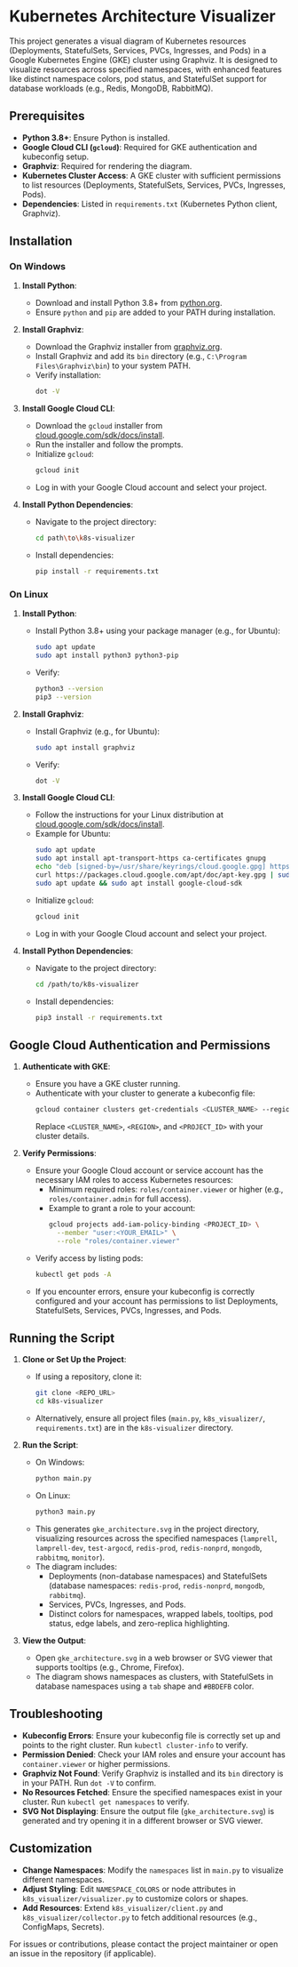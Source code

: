 # Kubernetes Architecture Visualizer

This project generates a visual diagram of Kubernetes resources (Deployments, StatefulSets, Services, PVCs, Ingresses, and Pods) in a Google Kubernetes Engine (GKE) cluster using Graphviz. It is designed to visualize resources across specified namespaces, with enhanced features like distinct namespace colors, pod status, and StatefulSet support for database workloads (e.g., Redis, MongoDB, RabbitMQ).

## Prerequisites

- **Python 3.8+**: Ensure Python is installed.
- **Google Cloud CLI (`gcloud`)**: Required for GKE authentication and kubeconfig setup.
- **Graphviz**: Required for rendering the diagram.
- **Kubernetes Cluster Access**: A GKE cluster with sufficient permissions to list resources (Deployments, StatefulSets, Services, PVCs, Ingresses, Pods).
- **Dependencies**: Listed in `requirements.txt` (Kubernetes Python client, Graphviz).

## Installation

### On Windows

1. **Install Python**:
   - Download and install Python 3.8+ from [python.org](https://www.python.org/downloads/windows/).
   - Ensure `python` and `pip` are added to your PATH during installation.

2. **Install Graphviz**:
   - Download the Graphviz installer from [graphviz.org](https://graphviz.org/download/).
   - Install Graphviz and add its `bin` directory (e.g., `C:\Program Files\Graphviz\bin`) to your system PATH.
   - Verify installation:
     ```bash
     dot -V
     ```

3. **Install Google Cloud CLI**:
   - Download the `gcloud` installer from [cloud.google.com/sdk/docs/install](https://cloud.google.com/sdk/docs/install#windows).
   - Run the installer and follow the prompts.
   - Initialize `gcloud`:
     ```bash
     gcloud init
     ```
   - Log in with your Google Cloud account and select your project.

4. **Install Python Dependencies**:
   - Navigate to the project directory:
     ```bash
     cd path\to\k8s-visualizer
     ```
   - Install dependencies:
     ```bash
     pip install -r requirements.txt
     ```

### On Linux

1. **Install Python**:
   - Install Python 3.8+ using your package manager (e.g., for Ubuntu):
     ```bash
     sudo apt update
     sudo apt install python3 python3-pip
     ```
   - Verify:
     ```bash
     python3 --version
     pip3 --version
     ```

2. **Install Graphviz**:
   - Install Graphviz (e.g., for Ubuntu):
     ```bash
     sudo apt install graphviz
     ```
   - Verify:
     ```bash
     dot -V
     ```

3. **Install Google Cloud CLI**:
   - Follow the instructions for your Linux distribution at [cloud.google.com/sdk/docs/install](https://cloud.google.com/sdk/docs/install#linux).
   - Example for Ubuntu:
     ```bash
     sudo apt update
     sudo apt install apt-transport-https ca-certificates gnupg
     echo "deb [signed-by=/usr/share/keyrings/cloud.google.gpg] https://packages.cloud.google.com/apt cloud-sdk main" | sudo tee -a /etc/apt/sources.list.d/google-cloud-sdk.list
     curl https://packages.cloud.google.com/apt/doc/apt-key.gpg | sudo apt-key add -
     sudo apt update && sudo apt install google-cloud-sdk
     ```
   - Initialize `gcloud`:
     ```bash
     gcloud init
     ```
   - Log in with your Google Cloud account and select your project.

4. **Install Python Dependencies**:
   - Navigate to the project directory:
     ```bash
     cd /path/to/k8s-visualizer
     ```
   - Install dependencies:
     ```bash
     pip3 install -r requirements.txt
     ```

## Google Cloud Authentication and Permissions

1. **Authenticate with GKE**:
   - Ensure you have a GKE cluster running.
   - Authenticate with your cluster to generate a kubeconfig file:
     ```bash
     gcloud container clusters get-credentials <CLUSTER_NAME> --region <REGION> --project <PROJECT_ID>
     ```
     Replace `<CLUSTER_NAME>`, `<REGION>`, and `<PROJECT_ID>` with your cluster details.

2. **Verify Permissions**:
   - Ensure your Google Cloud account or service account has the necessary IAM roles to access Kubernetes resources:
     - Minimum required roles: `roles/container.viewer` or higher (e.g., `roles/container.admin` for full access).
     - Example to grant a role to your account:
       ```bash
       gcloud projects add-iam-policy-binding <PROJECT_ID> \
         --member "user:<YOUR_EMAIL>" \
         --role "roles/container.viewer"
       ```
   - Verify access by listing pods:
     ```bash
     kubectl get pods -A
     ```
   - If you encounter errors, ensure your kubeconfig is correctly configured and your account has permissions to list Deployments, StatefulSets, Services, PVCs, Ingresses, and Pods.

## Running the Script

1. **Clone or Set Up the Project**:
   - If using a repository, clone it:
     ```bash
     git clone <REPO_URL>
     cd k8s-visualizer
     ```
   - Alternatively, ensure all project files (`main.py`, `k8s_visualizer/`, `requirements.txt`) are in the `k8s-visualizer` directory.

2. **Run the Script**:
   - On Windows:
     ```bash
     python main.py
     ```
   - On Linux:
     ```bash
     python3 main.py
     ```
   - This generates `gke_architecture.svg` in the project directory, visualizing resources across the specified namespaces (`lamprell`, `lamprell-dev`, `test-argocd`, `redis-prod`, `redis-nonprd`, `mongodb`, `rabbitmq`, `monitor`).
   - The diagram includes:
     - Deployments (non-database namespaces) and StatefulSets (database namespaces: `redis-prod`, `redis-nonprd`, `mongodb`, `rabbitmq`).
     - Services, PVCs, Ingresses, and Pods.
     - Distinct colors for namespaces, wrapped labels, tooltips, pod status, edge labels, and zero-replica highlighting.

3. **View the Output**:
   - Open `gke_architecture.svg` in a web browser or SVG viewer that supports tooltips (e.g., Chrome, Firefox).
   - The diagram shows namespaces as clusters, with StatefulSets in database namespaces using a `tab` shape and `#BBDEFB` color.

## Troubleshooting

- **Kubeconfig Errors**: Ensure your kubeconfig file is correctly set up and points to the right cluster. Run `kubectl cluster-info` to verify.
- **Permission Denied**: Check your IAM roles and ensure your account has `container.viewer` or higher permissions.
- **Graphviz Not Found**: Verify Graphviz is installed and its `bin` directory is in your PATH. Run `dot -V` to confirm.
- **No Resources Fetched**: Ensure the specified namespaces exist in your cluster. Run `kubectl get namespaces` to verify.
- **SVG Not Displaying**: Ensure the output file (`gke_architecture.svg`) is generated and try opening it in a different browser or SVG viewer.

## Customization

- **Change Namespaces**: Modify the `namespaces` list in `main.py` to visualize different namespaces.
- **Adjust Styling**: Edit `NAMESPACE_COLORS` or node attributes in `k8s_visualizer/visualizer.py` to customize colors or shapes.
- **Add Resources**: Extend `k8s_visualizer/client.py` and `k8s_visualizer/collector.py` to fetch additional resources (e.g., ConfigMaps, Secrets).

For issues or contributions, please contact the project maintainer or open an issue in the repository (if applicable).